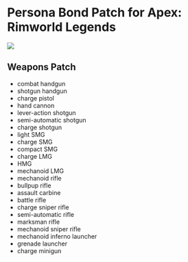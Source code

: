 # Persona Bond Patch for Apex: Rimworld Legends

![](https://github.com/dave40k/Persona-Bond-Patch-for-Apex-Rimworld-Legends/blob/main/About/Preview.png)

## Weapons Patch
- combat handgun
- shotgun handgun
- charge pistol
- hand cannon
- lever-action shotgun
- semi-automatic shotgun
- charge shotgun
- light SMG
- charge SMG
- compact SMG
- charge LMG
- HMG
- mechanoid LMG
- mechanoid rifle
- bullpup rifle
- assault carbine
- battle rifle
- charge sniper rifle
- semi-automatic rifle
- marksman rifle
- mechanoid sniper rifle
- mechanoid inferno launcher
- grenade launcher
- charge minigun
